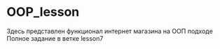 # OOP_lesson
Здесь представлен функционал интернет магазина на OOП подходе
Полное задание в ветке lesson7
